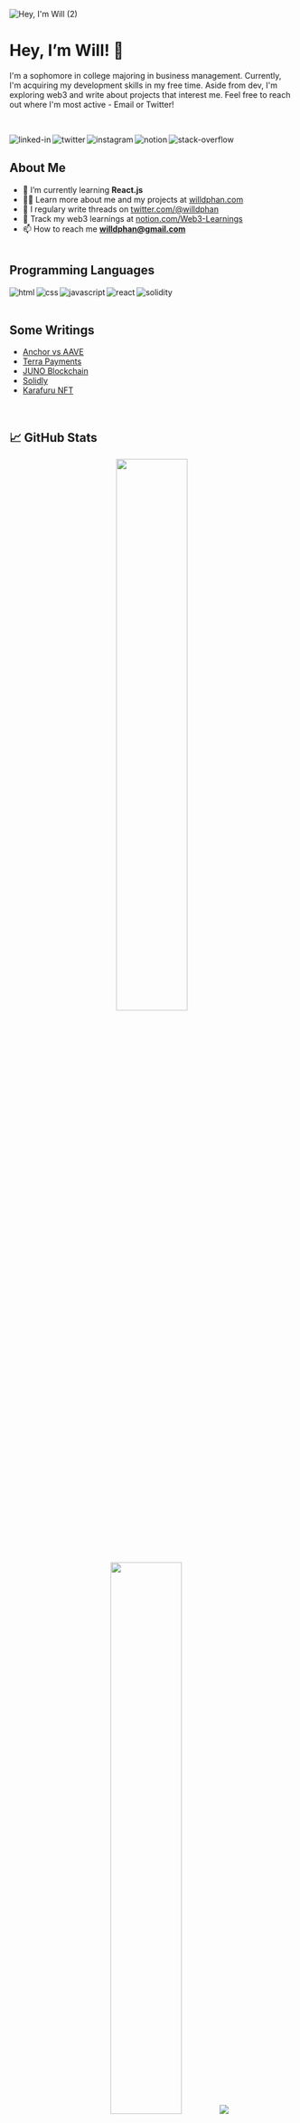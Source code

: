 <p align="center">

![Hey, I'm Will (2)](https://user-images.githubusercontent.com/95723185/164336547-be0b502b-85b6-4999-be8d-3db9aa8185c6.png)
<h1 align="left">Hey, I’m Will! 👋 </h1>
<p align="left">I'm a sophomore in college majoring in business management. Currently, I'm acquiring my development skills in my free time. Aside from dev, I'm exploring web3 and write about projects that interest me. Feel free to reach out where I'm most active - Email or Twitter!</p>

<br>

[<img align="left" alt="linked-in" src="https://img.shields.io/badge/linkedin-%230077B5.svg?&style=for-the-badge&logo=linkedin&logoColor=white" />](https://www.linkedin.com/in/willphan/)
[<img align="left" alt="twitter" src="https://img.shields.io/badge/twitter-%231DA1F2.svg?&style=for-the-badge&logo=twitter&logoColor=white" />](https://twitter.com/willdphan)
[<img align="left" alt="instagram" src="https://img.shields.io/badge/Instagram-%231877F2.svg?&style=for-the-badge&logo=instagram&logoColor=white" />](https://www.instagram.com/wdphan/)
[<img align="left" alt="notion" src="https://img.shields.io/badge/notion-%2312100E.svg?&style=for-the-badge&logo=notion&logoColor=white" />](https://frost-sloop-bbc.notion.site/William-Phan-1ed95d22d6bf410db8c8f47179a2bf9c)
[<img align="left" alt="stack-overflow" src="https://img.shields.io/badge/stack%20overflow-FE7A16?logo=stack-overflow&logoColor=white&style=for-the-badge" />](https://stackoverflow.com/)

<br>

## About Me
<!-- LIST-ABOUT-ME:START -->
<p align="left">  </p>

- 🌱 I’m currently learning **React.js**<br>
- 👨‍💻 Learn more about me and my projects at [willdphan.com](https://frost-sloop-bbc.notion.site/William-Phan-1ed95d22d6bf410db8c8f47179a2bf9c)<br>
- 📝 I regulary write threads on [twitter.com/@willdphan](https://twitter.com/willdphan)<br>
- 💠 Track my web3 learnings at [notion.com/Web3-Learnings](https://frost-sloop-bbc.notion.site/Web3-Learnings-54d10d04cee848e082cae8a62e7be8e2)<br>
- 📫 How to reach me **willdphan@gmail.com**
<br><br>

## Programming Languages
<!-- LANGUAGES-ICONS:START -->
<img align="left" alt="html" src="https://img.shields.io/badge/html%20-%2343853D.svg?&style=for-the-badge&logo=html&logoColor=white" />
<img align="left" alt="css" src="https://img.shields.io/badge/css-%23316192.svg?&style=for-the-badge&logo=css&logoColor=white" />
<img align="left" alt="javascript" src="https://img.shields.io/badge/javascript%20-%23232F3E?logo=javascript&logoColor=white&style=for-the-badge" />
<img align="left" alt="react" src="https://img.shields.io/badge/react%20-%2320232a.svg?&style=for-the-badge&logo=react&logoColor=%2361DAFB" />
<img align="left" alt="solidity" src="https://img.shields.io/badge/solidity-3DDC84?logo=solidity&logoColor=white&style=for-the-badge" />
<br><br>

## Some Writings
<!-- BLOG-POST-LIST:START -->
- [Anchor vs AAVE](https://twitter.com/willdphan/status/1506736287809744900?s=20&t=IDlymw2ZuekM0tGZxkz1jQ)
- [Terra Payments](https://twitter.com/willdphan/status/1504567083027337223?s=20&t=IDlymw2ZuekM0tGZxkz1jQ)
- [JUNO Blockchain](https://twitter.com/willdphan/status/1498017486150803467?s=20&t=qX8_4WMpp1NUySJKzD4AgA)
- [Solidly](https://twitter.com/willdphan/status/1499130891951616001?s=20&t=mk_1le_5iF2Kg3ufdx25Rw)
- [Karafuru NFT](https://twitter.com/willdphan/status/1495893360426594314?s=20&t=qX8_4WMpp1NUySJKzD4AgA)
<br>

## 📈 GitHub Stats
<!-- GIHUB-STATS:START -->
<p align="center">
  <img height="50%" width="auto" src ="https://github-readme-stats.vercel.app/api?username=wdphan&show_icons=true&count_private=true&theme=jolly&hide_border=true&hide=issues,contribs&bg_color=00000000">
  <img height="50%" width="auto" src ="https://github-readme-stats.vercel.app/api/top-langs/?username=wdphan&layout=compact&hide_border=true&theme=jolly&bg_color=00000000&langs_count=6&hide=jupyter%20notebook,tex,css,php">
  <img src ="https://github-readme-streak-stats.herokuapp.com?user=wdphan&theme=jolly&hide_border=true&background=00000000">
